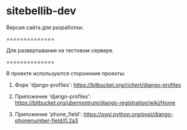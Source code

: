 ﻿sitebellib-dev
==============

Версия сайта для разработки.

==============

Для развертывания на тестовом сервере.

==============

В проекте используются стороннние проекты:

1) Форк 'django-profiles': 
https://bitbucket.org/richert/django-profiles

2) Приложение 'django-profiles': 
https://bitbucket.org/ubernostrum/django-registration/wiki/Home

3) Приложение 'phone_field': 
https://pypi.python.org/pypi/django-phonenumber-field/0.2a3
